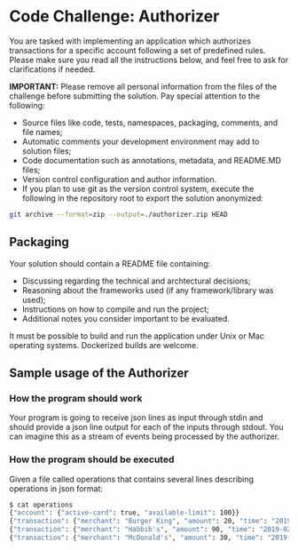 # Code Challenge: Authorizer

You are tasked with implementing an application which authorizes transactions for a specific account following a set of predefined rules.
Please make sure you read all the instructions below, and feel free to ask for clarifications if needed.

**IMPORTANT:** Please remove all personal information from the files of the challenge before submitting the solution. Pay special attention to the following:

- Source files like code, tests, namespaces, packaging, comments, and file names;
- Automatic comments your development environment may add to solution files;
- Code documentation such as annotations, metadata, and README.MD files;
- Version control configuration and author information.
- If you plan to use git as the version control system, execute the following in the repository root to export the solution anonymized:

```bash
git archive --format=zip --output=./authorizer.zip HEAD
```

## Packaging

Your solution should contain a README file containing:

- Discussing regarding the technical and archtectural decisions;
- Reasoning about the frameworks used (if any framework/library was used);
- Instructions on how to compile and run the project;
- Additional notes you consider important to be evaluated.

It must be possible to build and run the application under Unix or Mac operating systems. Dockerized builds are
welcome.

## Sample usage of the Authorizer

### How the program should work

Your program is going to receive json lines as input through stdin and should provide
a json line output for each of the inputs through stdout. You can imagine this as a stream of events being processed by the authorizer.

### How the program should be executed
Given a file called operations that contains several lines describing operations in json format:

```bash
$ cat operations
{"account": {"active-card": true, "available-limit": 100}}
{"transaction": {"merchant": "Burger King", "amount": 20, "time": "2019-02-13T10:00:00.000Z"}}
{"transaction": {"merchant": "Habbib's", "amount": 90, "time": "2019-02-13T11:00:00.000Z"}}
{"transaction": {"merchant": "McDonald's", "amount": 30, "time": "2019-02-13T12:00:00.000Z"}}
```